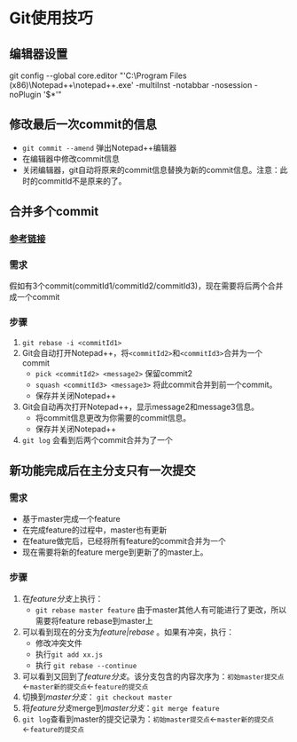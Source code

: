 # Git使用技巧

## 编辑器设置

git config --global core.editor "'C:\Program Files (x86)\Notepad++\notepad++.exe' -multiInst -notabbar -nosession -noPlugin '$*'"

## 修改最后一次commit的信息

* `git commit --amend` 弹出Notepad++编辑器
* 在编辑器中修改commit信息
* 关闭编辑器，git自动将原来的commit信息替换为新的commit信息。注意：此时的commitId不是原来的了。

## 合并多个commit

### [参考链接](https://www.jianshu.com/p/964de879904a)

### 需求

假如有3个commit(commitId1/commitId2/commitId3)，现在需要将后两个合并成一个commit

### 步骤

1. `git rebase -i <commitId1>`
2. Git会自动打开Notepad++，将`<commitId2>`和`<commitId3>`合并为一个commit
   * `pick <commitId2> <message2>` 保留commit2
   * `squash <commitId3> <message3>` 将此commit合并到前一个commit。
   * 保存并关闭Notepad++
3. Git会自动再次打开Notepad++，显示message2和message3信息。
   * 将commit信息更改为你需要的commit信息。
   * 保存并关闭Notepad++
4. `git log` 会看到后两个commit合并为了一个

## 新功能完成后在主分支只有一次提交

### 需求

* 基于master完成一个feature
* 在完成feature的过程中，master也有更新
* 在feature做完后，已经将所有feature的commit合并为一个
* 现在需要将新的feature merge到更新了的master上。

### 步骤

1. 在*feature分支*上执行：
    * `git rebase master feature` 由于master其他人有可能进行了更改，所以需要将feature rebase到master上
2. 可以看到现在的分支为*feature|rebase* 。如果有冲突，执行：
    * 修改冲突文件
    * 执行`git add xx.js`
    * 执行 `git rebase --continue`
3. 可以看到又回到了*feature分支*。该分支包含的内容次序为：`初始master提交点`←`master新的提交点`←`feature的提交点`
4. 切换到*master分支*： `git checkout master`
5. 将*feature分支*merge到*master分支*：`git merge feature`
6. `git log`查看到master的提交记录为：`初始master提交点`←`master新的提交点`←`feature的提交点`
